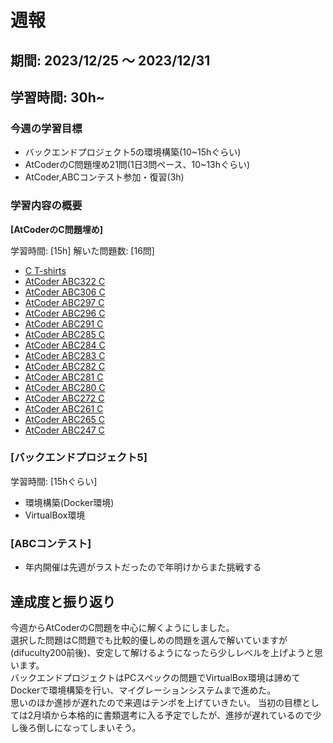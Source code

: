 # 週報

## 期間: 2023/12/25 ～ 2023/12/31

## 学習時間: 30h~

### 今週の学習目標
- バックエンドプロジェクト5の環境構築(10~15hぐらい)
- AtCoderのC問題埋め21問(1日3問ペース、10~13hぐらい)
- AtCoder,ABCコンテスト参加・復習(3h)
  
### 学習内容の概要
**[AtCoderのC問題埋め]**

学習時間: [15h]
解いた問題数: [16問]

- [C T-shirts](https://www.notion.so/C-T-shirts-dd46b318b58b4af0868a71d7243c72d8)
- [AtCoder ABC322 C](https://atcoder.jp/contests/abc322/tasks/abc322_c)
- [AtCoder ABC306 C](https://atcoder.jp/contests/abc306/tasks/abc306_c)
- [AtCoder ABC297 C](https://atcoder.jp/contests/abc297/tasks/abc297_c)
- [AtCoder ABC296 C](https://atcoder.jp/contests/abc296/tasks/abc296_c)
- [AtCoder ABC291 C](https://atcoder.jp/contests/abc291/tasks/abc291_c)
- [AtCoder ABC285 C](https://atcoder.jp/contests/abc285/tasks/abc285_c)
- [AtCoder ABC284 C](https://atcoder.jp/contests/abc284/tasks/abc284_c)
- [AtCoder ABC283 C](https://atcoder.jp/contests/abc283/tasks/abc283_c)
- [AtCoder ABC282 C](https://atcoder.jp/contests/abc282/tasks/abc282_c)
- [AtCoder ABC281 C](https://atcoder.jp/contests/abc281/tasks/abc281_c)
- [AtCoder ABC280 C](https://atcoder.jp/contests/abc280/tasks/abc280_c)
- [AtCoder ABC272 C](https://atcoder.jp/contests/abc272/tasks/abc272_c)
- [AtCoder ABC261 C](https://atcoder.jp/contests/abc261/tasks/abc261_c)
- [AtCoder ABC265 C](https://atcoder.jp/contests/abc265/tasks/abc265_c)
- [AtCoder ABC247 C](https://atcoder.jp/contests/abc247/tasks/abc247_c)




### [バックエンドプロジェクト5]

学習時間: [15hぐらい]

- 環境構築(Docker環境)
- VirtualBox環境

### [ABCコンテスト]
- 年内開催は先週がラストだったので年明けからまた挑戦する

## 達成度と振り返り
今週からAtCoderのC問題を中心に解くようにしました。</br>
選択した問題はC問題でも比較的優しめの問題を選んで解いていますが(difuculty200前後)、安定して解けるようになったら少しレベルを上げようと思います。</br>
バックエンドプロジェクトはPCスペックの問題でVirtualBox環境は諦めてDockerで環境構築を行い、マイグレーションシステムまで進めた。</br>
思いのほか進捗が遅れたので来週はテンポを上げていきたい。
当初の目標としては2月頃から本格的に書類選考に入る予定でしたが、進捗が遅れているので少し後ろ倒しになってしまいそう。



